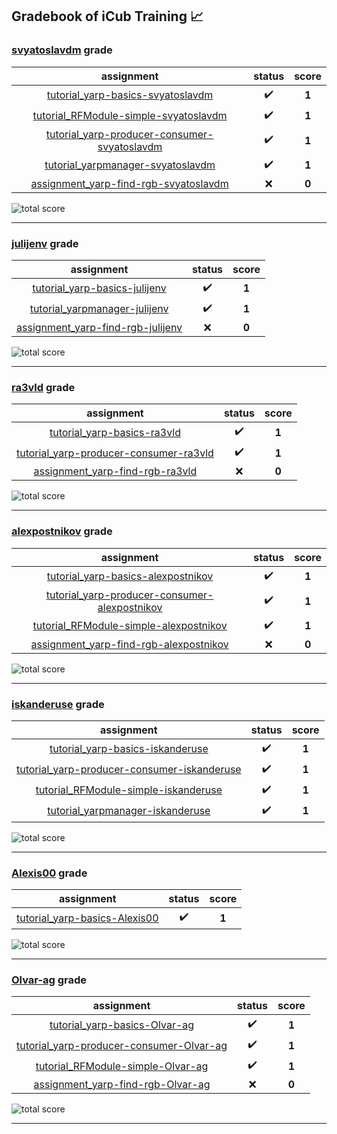 ## Gradebook of iCub Training :chart_with_upwards_trend:

### [**svyatoslavdm**](https://github.com/svyatoslavdm) grade

| assignment | status | score |
|    :--:    |  :--:  | :--:  |
| [tutorial_yarp-basics-svyatoslavdm](https://github.com/icub-training/tutorial_yarp-basics-svyatoslavdm) | :heavy_check_mark: | **1** |
| [tutorial_RFModule-simple-svyatoslavdm](https://github.com/icub-training/tutorial_RFModule-simple-svyatoslavdm) | :heavy_check_mark: | **1** |
| [tutorial_yarp-producer-consumer-svyatoslavdm](https://github.com/icub-training/tutorial_yarp-producer-consumer-svyatoslavdm) | :heavy_check_mark: | **1** |
| [tutorial_yarpmanager-svyatoslavdm](https://github.com/icub-training/tutorial_yarpmanager-svyatoslavdm) | :heavy_check_mark: | **1** |
| [assignment_yarp-find-rgb-svyatoslavdm](https://github.com/icub-training/assignment_yarp-find-rgb-svyatoslavdm) | :x: | **0** |

![total score](https://img.shields.io/badge/total_score-4-brightgreen.svg?style=flat-square)

---


### [**julijenv**](https://github.com/julijenv) grade

| assignment | status | score |
|    :--:    |  :--:  | :--:  |
| [tutorial_yarp-basics-julijenv](https://github.com/icub-training/tutorial_yarp-basics-julijenv) | :heavy_check_mark: | **1** |
| [tutorial_yarpmanager-julijenv](https://github.com/icub-training/tutorial_yarpmanager-julijenv) | :heavy_check_mark: | **1** |
| [assignment_yarp-find-rgb-julijenv](https://github.com/icub-training/assignment_yarp-find-rgb-julijenv) | :x: | **0** |

![total score](https://img.shields.io/badge/total_score-2-brightgreen.svg?style=flat-square)

---


### [**ra3vld**](https://github.com/ra3vld) grade

| assignment | status | score |
|    :--:    |  :--:  | :--:  |
| [tutorial_yarp-basics-ra3vld](https://github.com/icub-training/tutorial_yarp-basics-ra3vld) | :heavy_check_mark: | **1** |
| [tutorial_yarp-producer-consumer-ra3vld](https://github.com/icub-training/tutorial_yarp-producer-consumer-ra3vld) | :heavy_check_mark: | **1** |
| [assignment_yarp-find-rgb-ra3vld](https://github.com/icub-training/assignment_yarp-find-rgb-ra3vld) | :x: | **0** |

![total score](https://img.shields.io/badge/total_score-2-brightgreen.svg?style=flat-square)

---


### [**alexpostnikov**](https://github.com/alexpostnikov) grade

| assignment | status | score |
|    :--:    |  :--:  | :--:  |
| [tutorial_yarp-basics-alexpostnikov](https://github.com/icub-training/tutorial_yarp-basics-alexpostnikov) | :heavy_check_mark: | **1** |
| [tutorial_yarp-producer-consumer-alexpostnikov](https://github.com/icub-training/tutorial_yarp-producer-consumer-alexpostnikov) | :heavy_check_mark: | **1** |
| [tutorial_RFModule-simple-alexpostnikov](https://github.com/icub-training/tutorial_RFModule-simple-alexpostnikov) | :heavy_check_mark: | **1** |
| [assignment_yarp-find-rgb-alexpostnikov](https://github.com/icub-training/assignment_yarp-find-rgb-alexpostnikov) | :x: | **0** |

![total score](https://img.shields.io/badge/total_score-3-brightgreen.svg?style=flat-square)

---


### [**iskanderuse**](https://github.com/iskanderuse) grade

| assignment | status | score |
|    :--:    |  :--:  | :--:  |
| [tutorial_yarp-basics-iskanderuse](https://github.com/icub-training/tutorial_yarp-basics-iskanderuse) | :heavy_check_mark: | **1** |
| [tutorial_yarp-producer-consumer-iskanderuse](https://github.com/icub-training/tutorial_yarp-producer-consumer-iskanderuse) | :heavy_check_mark: | **1** |
| [tutorial_RFModule-simple-iskanderuse](https://github.com/icub-training/tutorial_RFModule-simple-iskanderuse) | :heavy_check_mark: | **1** |
| [tutorial_yarpmanager-iskanderuse](https://github.com/icub-training/tutorial_yarpmanager-iskanderuse) | :heavy_check_mark: | **1** |

![total score](https://img.shields.io/badge/total_score-4-brightgreen.svg?style=flat-square)

---


### [**Alexis00**](https://github.com/Alexis00) grade

| assignment | status | score |
|    :--:    |  :--:  | :--:  |
| [tutorial_yarp-basics-Alexis00](https://github.com/icub-training/tutorial_yarp-basics-Alexis00) | :heavy_check_mark: | **1** |

![total score](https://img.shields.io/badge/total_score-1-brightgreen.svg?style=flat-square)

---


### [**Olvar-ag**](https://github.com/Olvar-ag) grade

| assignment | status | score |
|    :--:    |  :--:  | :--:  |
| [tutorial_yarp-basics-Olvar-ag](https://github.com/icub-training/tutorial_yarp-basics-Olvar-ag) | :heavy_check_mark: | **1** |
| [tutorial_yarp-producer-consumer-Olvar-ag](https://github.com/icub-training/tutorial_yarp-producer-consumer-Olvar-ag) | :heavy_check_mark: | **1** |
| [tutorial_RFModule-simple-Olvar-ag](https://github.com/icub-training/tutorial_RFModule-simple-Olvar-ag) | :heavy_check_mark: | **1** |
| [assignment_yarp-find-rgb-Olvar-ag](https://github.com/icub-training/assignment_yarp-find-rgb-Olvar-ag) | :x: | **0** |

![total score](https://img.shields.io/badge/total_score-3-brightgreen.svg?style=flat-square)

---


